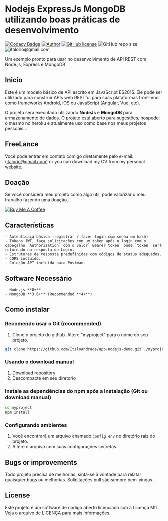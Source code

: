 # Nodejs ExpressJs MongoDB utilizando  boas práticas de desenvolvimento

[![Codacy Badge](https://api.codacy.com/project/badge/Grade/3574d6cb24e94649a2bda0a1b8ce4817)](https://app.codacy.com/gh/ItaloAndrade/app-nodejs-demo?utm_source=github.com&utm_medium=referral&utm_content=ItaloAndrade/app-nodejs-demo&utm_campaign=Badge_Grade_Settings)
[![Author](https://img.shields.io/badge/author-italoandrade.develop%40gmail.com-blue)](mailto:italorio@gmail.com "italoandrade.developer@gmail.com") [![GitHub license](https://img.shields.io/github/license/maitraysuthar/rest-api-nodejs-mongodb.svg)](https://github.com/maitraysuthar/rest-api-nodejs-mongodb/blob/master/LICENSE) ![GitHub repo size](https://img.shields.io/badge/repo%20size-900kb-yellow)  ![italorio@gmail.com](https://img.shields.io/badge/build-pass-green)

Um exemplo pronto para usar no desenvolvimento de API REST com Node.js, Express e MongoDB

## Inicio

Este é um modelo básico de API escrito em JavaScript ES2015. Ele pode ser utilizado para construir APIs web RESTful para suas plataformas front-end como frameworks Android, iOS ou JavaScript (Angular, Vue, etc).

O projeto será executado utilizando  **NodeJs** e **MongoDB** para armazenamento de dados. O projeto está aberto para sugestões, hospedei o mesmo no heroku  e atualmente uso como base nos  meus projetos pessoais  ..

## FreeLance
Você pode entrar em contato comigo diretamente pelo e-mail: ([italorio@gmail.com](mailto:italorio@gmail.com "italorio@gmail.com")) or you can download my CV from my personal [website](https://italo.andrade.github.io/portfolio/).

## Doação

Se você considera meu projeto como algo útil, pode  valorizar o meu trabalho fazendo uma doação..

<a href="https://www.buymeacoffee.com/italo.andrade" target="_blank"><img src="https://bmc-cdn.nyc3.digitaloceanspaces.com/BMC-button-images/custom_images/orange_img.png" alt="Buy Me A Coffee" style="height: auto !important;width: auto !important;" ></a>

## Características

    - Autenticaçã básica (registrar / fazer login com senha em hash)
    - Tokens JWT, faça solicitações com um token após o login com o cabeçalho `Authorization` com o valor` Bearer token` onde `token` será retornado na resposta de Login.
    - Estruturas de resposta predefinidas com códigos de status adequados.
    - CORS incluído.
    - Coleção API incluída para Postman.
 
## Software Necessário

    - Node.js **8+**
    - MongoDB **3.6+** (Recommended **4+**)

## Como instalar

### Recomendo usar o Git (recommended)

1.  Clone o projeto do github. Altere "myproject" para o nome do seu projeto.

```bash
git clone https://github.com/ItaloAndrade/app-nodejs-demo.git ./myproject
```

### Usando o  download manual

1.  Download repository
2.  Descompacte em seu diretorio 

### Instale as dependências do npm após a instalação (Git ou download manual)

```bash
cd myproject
npm install
```

### Configurando ambientes

1.  Você encontrará um arquivo chamado `config.env` no diretório raiz do projeto.
2.  Altere o arquivo com suas configurações secretas.

## Bugs or improvements

Todo projeto precisa de melhorias, sinta-se à vontade para relatar quaisquer bugs ou melhorias. Solicitações pull são sempre bem-vindas..

## License

Este projeto é um software de código aberto licenciado sob a Licença MIT. Veja o arquivo de LICENÇA para mais informações.
